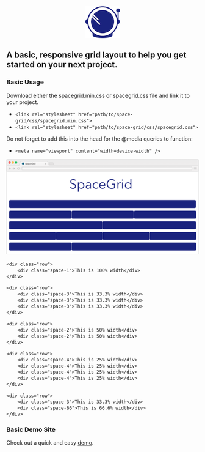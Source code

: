 <div align="center"><img src="https://github.com/JonathanSpeek/spacegrid/blob/master/helmet.png?raw=true"/></div>

A basic, responsive grid layout to help you get started on your next project.
---

### Basic Usage

Download either the spacegrid.min.css or spacegrid.css file and link it to your project.

- ```<link rel="stylesheet" href="path/to/space-grid/css/spacegrid.min.css">```
- ```<link rel="stylesheet" href="path/to/space-grid/css/spacegrid.css">```

Do not forget to add this into the head for the @media queries to function: 

- ```<meta name="viewport" content="width=device-width" />```

![alt tag](https://github.com/JonathanSpeek/spacegrid/blob/master/spacegrid-layout.png?raw=true)

```
<div class="row">
	<div class="space-1">This is 100% width</div>
</div>
```
```
<div class="row">
    <div class="space-3">This is 33.3% width</div>
    <div class="space-3">This is 33.3% width</div>
    <div class="space-3">This is 33.3% width</div>
</div>
```
```
<div class="row">
    <div class="space-2">This is 50% width</div>
    <div class="space-2">This is 50% width</div>
</div>
```
```
<div class="row">
    <div class="space-4">This is 25% width</div>
    <div class="space-4">This is 25% width</div>
    <div class="space-4">This is 25% width</div>
    <div class="space-4">This is 25% width</div>
</div>
```
```
<div class="row">
    <div class="space-3">This is 33.3% width</div>
    <div class="space-66">This is 66.6% width</div>
</div>
```

### Basic Demo Site

Check out a quick and easy [demo](https://jonathanspeek.github.io/spacegrid/).
